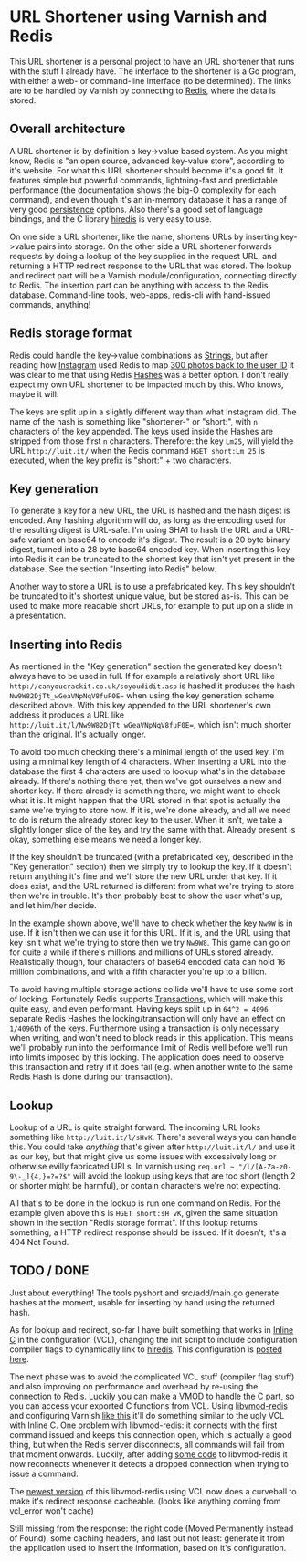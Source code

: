 # URL Shortener using Varnish and Redis

This URL shortener is a personal project to have an URL shortener that runs
with the stuff I already have.  The interface to the shortener is a Go
program, with either a web- or command-line interface (to be determined).  The
links are to be handled by Varnish by connecting to [Redis][], where the data
is stored.

[Redis]: http://redis.io/


## Overall architecture

A URL shortener is by definition a key->value based system. As you might know,
Redis is "an open source, advanced key-value store", according to it's
website. For what this URL shortener should become it's a good fit. It
features simple but powerful commands, lightning-fast and predictable
performance (the documentation shows the big-O complexity for each command),
and even though it's an in-memory database it has a range of very good
[persistence][] options. Also there's a good set of language bindings, and the
C library [hiredis][] is very easy to use.

On one side a URL shortener, like the name, shortens URLs by inserting
key->value pairs into storage. On the other side a URL shortener forwards
requests by doing a lookup of the key supplied in the request URL, and
returning a HTTP redirect response to the URL that was stored. The lookup and
redirect part will be a Varnish module/configuration, connecting directly to
Redis. The insertion part can be anything with access to the Redis database.
Command-line tools, web-apps, redis-cli with hand-issued commands, anything!

[persistence]: http://redis.io/topics/persistence
[hiredis]: https://github.com/antirez/hiredis


## Redis storage format

Redis could handle the key->value combinations as [Strings][], but after
reading how [Instagram][] used Redis to map [300 photos back to the user ID][]
it was clear to me that using Redis [Hashes][] was a better option. I don't
really expect my own URL shortener to be impacted much by this. Who knows,
maybe it will.

The keys are split up in a slightly different way than what Instagram did. The
name of the hash is something like "shortener-" or "short:", with `n`
characters of the key appended. The keys used inside the Hashes are stripped
from those first `n` characters. Therefore: the key `Lm25`, will yield the URL
`http://luit.it/` when the Redis command `HGET short:Lm 25` is executed, when
the key prefix is "short:" + two characters.

[Strings]: http://redis.io/topics/data-types#strings
[Instagram]: http://instagr.am/
[300 photos back to the user ID]: http://luit.it/l/sHvK
[Hashes]:  http://redis.io/topics/data-types#hashes


## Key generation

To generate a key for a new URL, the URL is hashed and the hash digest is
encoded. Any hashing algorithm will do, as long as the encoding used for the
resulting digest is URL-safe. I'm using SHA1 to hash the URL and a URL-safe
variant on base64 to encode it's digest. The result is a 20 byte binary
digest, turned into a 28 byte base64 encoded key. When inserting this key into
Redis it can be truncated to the shortest key that isn't yet present in the
database. See the section "Inserting into Redis" below.

Another way to store a URL is to use a prefabricated key. This key shouldn't
be truncated to it's shortest unique value, but be stored as-is. This can be
used to make more readable short URLs, for example to put up on a slide in a
presentation.


## Inserting into Redis

As mentioned in the "Key generation" section the generated key doesn't always
have to be used in full. If for example a relatively short URL like
`http://canyoucrackit.co.uk/soyoudidit.asp` is hashed it produces the hash
`Nw9W82DjTt_wGeaVNpNqV8fuF0E=` when using the key generation scheme described
above. With this key appended to the URL shortener's own address it produces a
URL like `http://luit.it/l/Nw9W82DjTt_wGeaVNpNqV8fuF0E=`, which isn't much
shorter than the original. It's actually longer.

To avoid too much checking there's a minimal length of the used key. I'm using
a minimal key length of 4 characters. When inserting a URL into the database
the first 4 characters are used to lookup what's in the database already. If
there's nothing there yet, then we've got ourselves a new and shorter key. If
there already is something there, we might want to check what it is. It might
happen that the URL stored in that spot is actually the same we're trying to
store now. If it is, we're done already, and all we need to do is return the
already stored key to the user. When it isn't, we take a slightly longer slice
of the key and try the same with that. Already present is okay, something else
means we need a longer key.

If the key shouldn't be truncated (with a prefabricated key, described in the
"Key generation" section) then we simply try to lookup the key. If it doesn't
return anything it's fine and we'll store the new URL under that key. If it
does exist, and the URL returned is different from what we're trying to store
then we're in trouble. It's then probably best to show the user what's up, and
let him/her decide.

In the example shown above, we'll have to check whether the key `Nw9W` is in
use. If it isn't then we can use it for this URL. If it is, and the URL using
that key isn't what we're trying to store then we try `Nw9W8`. This game can
go on for quite a while if there's millions and millions of URLs stored
already. Realistically though, four characters of base64 encoded data can hold
16 million combinations, and with a fifth character you're up to a billion.

To avoid having multiple storage actions collide we'll have to use some sort
of locking. Fortunately Redis supports [Transactions][], which will make this
quite easy, and even performant. Having keys split up in `64^2 = 4096`
separate Redis Hashes the locking/transaction will only have an effect on
`1/4096`th of the keys. Furthermore using a transaction is only necessary when
writing, and won't need to block reads in this application. This means we'll
probably run into the performance limit of Redis well before we'll run into
limits imposed by this locking. The application does need to observe this
transaction and retry if it does fail (e.g. when another write to the same
Redis Hash is done during our transaction).

[Transactions]: http://redis.io/topics/transactions


## Lookup

Lookup of a URL is quite straight forward. The incoming URL looks something
like `http://luit.it/l/sHvK`. There's several ways you can handle this. You
could take *anything* that's given after `http://luit.it/l/` and use it as our
key, but that might give us some issues with excessively long or otherwise
evilly fabricated URLs. In varnish using `req.url ~
"/l/[A-Za-z0-9\-_]{4,}=?=?$"` will avoid the lookup using keys that are too
short (length 2 or shorter might be harmful), or contain characters we're not
expecting.

All that's to be done in the lookup is run one command on Redis. For the
example given above this is `HGET short:sH vK`, given the same situation shown
in the section "Redis storage format". If this lookup returns something, a
HTTP redirect response should be issued. If it doesn't, it's a 404 Not Found.


## TODO / DONE

Just about everything! The tools pyshort and src/add/main.go generate hashes
at the moment, usable for inserting by hand using the returned hash.

As for lookup and redirect, so-far I have built something that works in
[Inline C][] in the configuration (VCL), changing the init script to include
configuration compiler flags to dynamically link to [hiredis][]. This
configuration is [posted here][].

The next phase was to avoid the complicated VCL stuff (compiler flag stuff)
and also improving on performance and overhead by re-using the connection to
Redis. Luckily you can make a [VMOD][] to handle the C part, so you can access
your exported C functions from VCL. Using [libvmod-redis][] and configuring
Varnish [like this][] it'll do something similar to the ugly VCL with Inline
C. One problem with libvmod-redis: it connects with the first command issued
and keeps this connection open, which is actually a good thing, but when the
Redis server disconnects, all commands will fail from that moment onwards.
Luckily, after adding [some code][] to libvmod-redis it now reconnects
whenever it detects a dropped connection when trying to issue a command.

The [newest version][] of this libvmod-redis using VCL now does a curveball to
make it's redirect response cacheable. (looks like anything coming from
vcl_error won't cache)

Still missing from the response: the right code (Moved Permanently instead of
Found), some caching headers, and last but not least: generate it from the
application used to insert the information, based on it's configuration.

[Inline C]: http://luit.it/l/7ofl
[posted here]: https://gist.github.com/1415852
[VMOD]: https://www.varnish-cache.org/docs/3.0/reference/vmod.html
[libvmod-redis]: https://github.com/zephirworks/libvmod-redis
[like this]: https://gist.github.com/1431098
[some code]: https://gist.github.com/1430331
[newest version]: https://gist.github.com/1431462
